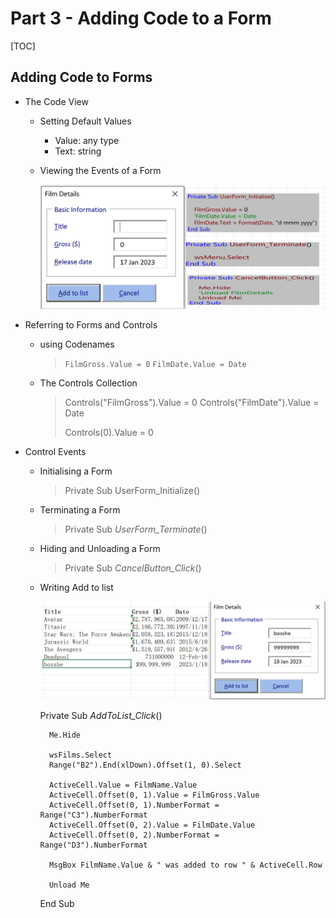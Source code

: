 # Part 3 - Adding Code to a Form

[TOC]



## Adding Code to Forms

- The Code View

  - Setting Default Values
    - Value: any type
    - Text: string


  - Viewing the Events of a Form

    ![pt3Controlevents](../images/pt3Controlevents.PNG)


- Referring to Forms and Controls

  - using Codenames

    > `FilmGross.Value = 0`
    > `FilmDate.Value = Date`

  - The Controls Collection

    > Controls("FilmGross").Value = 0
    > Controls("FilmDate").Value = Date
    >
    > Controls(0).Value = 0

- Control Events 

  - Initialising a Form 

    > Private Sub UserForm_Initialize()

  - Terminating a Form 

    > Private Sub *UserForm_Terminate*()

  - Hiding and Unloading a Form

    > Private Sub *CancelButton_Click*()
    
  - Writing Add to list

    ![pt3Addlist](../images/pt3Addlist.PNG)

    Private Sub *AddToList_Click*()

          Me.Hide
          
          wsFilms.Select
          Range("B2").End(xlDown).Offset(1, 0).Select
          
          ActiveCell.Value = FilmName.Value
          ActiveCell.Offset(0, 1).Value = FilmGross.Value
          ActiveCell.Offset(0, 1).NumberFormat = Range("C3").NumberFormat
          ActiveCell.Offset(0, 2).Value = FilmDate.Value
          ActiveCell.Offset(0, 2).NumberFormat = Range("D3").NumberFormat
          
          MsgBox FilmName.Value & " was added to row " & ActiveCell.Row
          
          Unload Me

      End Sub

​	 